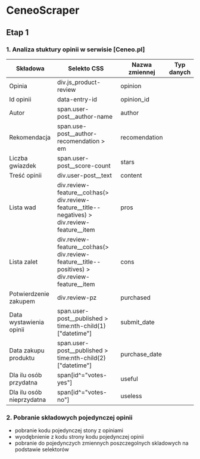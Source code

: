 # CeneoScraper

## Etap 1
### 1. Analiza stuktury opinii w serwisie [Ceneo.pl]

|Składowa|Selekto CSS|Nazwa zmiennej|Typ danych|
|--------|-----------|--------------|----------|
|Opinia|div.js_product-review|opinion||
|Id opinii|data-entry-id|opinion_id||
|Autor|span.user-post__author-name|author||
|Rekomendacja|span.use-post__author-recomendation > em|recomendation||
|Liczba gwiazdek|span.user-post__score-count|stars||
|Treść opinii|div.user-post__text|content||
|Lista wad|div.review-feature__col:has(> div.review-feature__title--negatives) > div.review-feature__item|pros||
|Lista zalet|div.review-feature__col:has(> div.review-feature__title--positives) > div.review-feature__item|cons||
|Potwierdzenie zakupem|div.review-pz|purchased||
|Data wystawienia opinii|span.user-post__published > time:nth-child(1)["datetime"]|submit_date||
|Data zakupu produktu|span.user-post__published > time:nth-child(2)["datetime"]|purchase_date||
|Dla ilu osób przydatna|span[id^="votes-yes"]|useful||
|Dla ilu osób nieprzydatna|span[id^="votes-no"]|useless||


### 2. Pobranie składowych pojedynczej opinii
- pobranie kodu pojedynczej stony z opiniami
- wyodębnienie z kodu strony kodu pojedynczej opinii
- pobranie do pojedynczych zmiennych poszczegolnych skladowych na podstawie selektorów